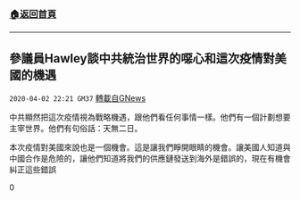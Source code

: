 ###  [:house:返回首頁](https://github.com/ourhimalayas/txt)
---

## 參議員Hawley談中共統治世界的噁心和這次疫情對美國的機遇
`2020-04-02 22:21 GM37` [轉載自GNews](https://gnews.org/zh-hant/160495/)

中共顯然把這次疫情視為戰略機遇，跟他們看任何事情一樣。他們有一個計劃想要主宰世界。他們有句俗話：天無二日。

本次疫情對美國來說也是一個機會。這是讓我們睜開眼睛的機會。讓美國人知道與中國合作是危險的，讓他們知道將我們的供應鏈發送到海外是錯誤的，現在有機會糾正這些錯誤

0

